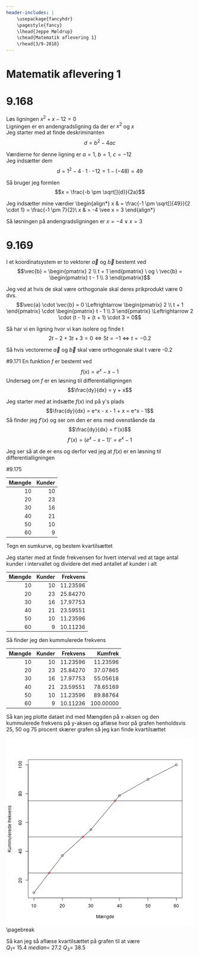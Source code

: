 ```yaml
---
header-includes: |
    \usepackage{fancyhdr}
    \pagestyle{fancy}
    \lhead{Jeppe Møldrup}
    \chead{Matematik aflevering 1}
    \rhead{3/9-2018}
---
```


# Matematik aflevering 1

# 9.168
Løs ligningen $x^2+x-12=0$  
Ligningen er en andengradsligning da der er $x^2$ og $x$  
Jeg starter med at finde deskriminanten
$$d = b^2-4ac$$

Værdierne for denne ligning er $a = 1,\ b = 1,\ c = -12$  
Jeg indsætter dem
$$d = 1^2-4 \cdot 1 \cdot -12 = 1-(-48) = 49$$

Så bruger jeg formlen
$$x = \frac{-b \pm \sqrt[]{d}}{2a}$$

Jeg indsætter mine værdier
\begin{align*}
x & = \frac{-1 \pm \sqrt[]{49}}{2 \cdot 1} = \frac{-1 \pm 7}{2}\\
x & = -4 \vee x = 3
\end{align*}

Så løsningen på andengradsligningen er $x = -4 \vee x = 3$

# 9.169
I et koordinatsystem er to vektorer $\vec{a}$ og $\vec{b}$ bestemt ved
$$\vec{b} = \begin{pmatrix} 2 \\ t + 1 \end{pmatrix} \ og \ \vec{b} = \begin{pmatrix} t - 1 \\ 3 \end{pmatrix}$$

Jeg ved at hvis de skal være orthogonale skal deres prikprodukt være $0$ dvs.
$$\vec{a} \cdot \vec{b} = 0 \Leftrightarrow \begin{pmatrix} 2 \\ t + 1 \end{pmatrix} \cdot \begin{pmatrix} t - 1 \\ 3 \end{pmatrix} 
\Leftrightarrow 2 \cdot (t - 1) + (t + 1) \cdot 3 = 0$$

Så har vi en ligning hvor vi kan isolere og finde t
$$2t-2+3t+3=0 \Leftrightarrow 5t = -1 \Leftrightarrow t = -0.2$$

Så hvis vectorerne $\vec{a}$ og $\vec{b}$ skal være orthogonale skal t være -0.2

#9.171
En funktion $f$ er bestemt ved
$$f(x) = e^x - x - 1$$
Undersøg om $f$ er en løsning til differentialligningen
$$\frac{dy}{dx} = y + x$$

Jeg starter med at indsætte $f(x)$ ind på y's plads
$$\frac{dy}{dx} = e^x - x - 1 + x = e^x - 1$$
Så finder jeg $f'(x)$ og ser om den er ens med ovenstående da $$\frac{dy}{dx} = f'(x)$$
$$f'(x)=(e^x - x - 1)'= e^x - 1$$

Jeg ser så at de er ens og derfor ved jeg at $f(x)$ er en løsning til differentialligningen

#9.175

| Mængde| Kunder|
|------:|------:|
|     10|     10|
|     20|     23|
|     30|     16|
|     40|     21|
|     50|     10|
|     60|      9|
Tegn en sumkurve, og bestem kvartilsættet  

Jeg starter med at finde frekvensen for hvert interval ved at tage antal kunder i intervallet og dividere det med antallet af
kunder i alt


| Mængde| Kunder| Frekvens|
|------:|------:|--------:|
|     10|     10| 11.23596|
|     20|     23| 25.84270|
|     30|     16| 17.97753|
|     40|     21| 23.59551|
|     50|     10| 11.23596|
|     60|      9| 10.11236|

Så finder jeg den kummulerede frekvens


| Mængde| Kunder| Frekvens|   Kumfrek|
|------:|------:|--------:|---------:|
|     10|     10| 11.23596|  11.23596|
|     20|     23| 25.84270|  37.07865|
|     30|     16| 17.97753|  55.05618|
|     40|     21| 23.59551|  78.65169|
|     50|     10| 11.23596|  89.88764|
|     60|      9| 10.11236| 100.00000|

Så kan jeg plotte dataet ind med Mængden på x-aksen og den kummulerede frekvens på y-aksen og aflæse hvor på grafen henholdsvis 25,
50 og 75 procent skærer grafen så jeg kan finde kvartilsættet

![Sumkurve](figure/unnamed-chunk-4-1.png)
\pagebreak

Så kan jeg så aflæse kvartilsættet på grafen til at være  
$Q_{1}=$ 15.4 $median=$ 27.2 $Q_{3}=$ 38.5
